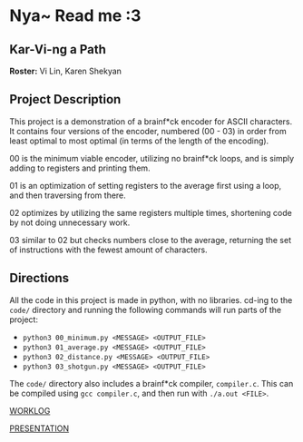 # Nya~ Read me :3 

## Kar-Vi-ng a Path
**Roster:** Vi Lin, Karen Shekyan

## Project Description
This project is a demonstration of a brainf*ck encoder for ASCII characters. It contains four versions of the encoder, numbered (00 - 03) in order from least optimal to most optimal (in terms of the length of the encoding).

00 is the minimum viable encoder, utilizing no brainf*ck loops, and is simply adding to registers and printing them.

01 is an optimization of setting registers to the average first using a loop, and then traversing from there.

02 optimizes by utilizing the same registers multiple times, shortening code by not doing unnecessary work.

03 similar to 02 but checks numbers close to the average, returning the set of instructions with the fewest amount of characters.

## Directions
All the code in this project is made in python, with no libraries. cd-ing to the `code/` directory and running the following commands will run parts of the project:
- `python3 00_minimum.py <MESSAGE> <OUTPUT_FILE>`
- `python3 01_average.py <MESSAGE> <OUTPUT_FILE>`
- `python3 02_distance.py <MESSAGE> <OUTPUT_FILE>`
- `python3 03_shotgun.py <MESSAGE> <OUTPUT_FILE>`

The `code/` directory also includes a brainf*ck compiler, `compiler.c`. This can be compiled using `gcc compiler.c`, and then run with `./a.out <FILE>`.

[WORKLOG](https://github.com/Stuycs-K/final-project-3-shekyank-linv/blob/main/WORKLOG.md)

[PRESENTATION](https://github.com/Stuycs-K/final-project-3-shekyank-linv/blob/main/PRESENTATION.md)
